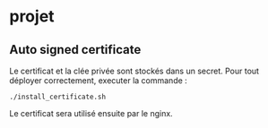 # projet

## Auto signed certificate

Le certificat et la clée privée sont stockés dans un secret. Pour tout déployer correctement, executer la commande :

```bashrc
./install_certificate.sh
```

Le certificat sera utilisé ensuite par le nginx.